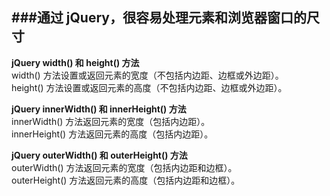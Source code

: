 ###通过 jQuery，很容易处理元素和浏览器窗口的尺寸
----
**jQuery width() 和 height() 方法**      
width() 方法设置或返回元素的宽度（不包括内边距、边框或外边距）。  
height() 方法设置或返回元素的高度（不包括内边距、边框或外边距）。 
  
**jQuery innerWidth() 和 innerHeight() 方法**  
innerWidth() 方法返回元素的宽度（包括内边距）。  
innerHeight() 方法返回元素的高度（包括内边距）。   
  
**jQuery outerWidth() 和 outerHeight() 方法**  
outerWidth() 方法返回元素的宽度（包括内边距和边框）。  
outerHeight() 方法返回元素的高度（包括内边距和边框）。  

